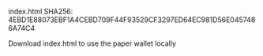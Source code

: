 index.html SHA256: 4EBD1E88073EBF1A4CEBD709F44F93529CF3297ED64EC981D56E0457486A74C4

Download index.html to use the paper wallet locally
